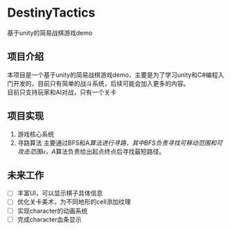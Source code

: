 # DestinyTactics
基于unity的简易战棋游戏demo
## 项目介绍
本项目是一个基于unity的简易战棋游戏demo，主要是为了学习unity和C#编程入门开发的，目前只有简单的战斗系统，后续可能会加入更多的内容。  
目前只支持玩家和AI对战，只有一个关卡  
## 项目实现
1. 游戏核心系统
2. 寻路算法
主要通过BFS和A*算法进行寻路，其中BFS负责寻找可移动范围和可攻击范围u，A*算法负责给出起点终点后寻找最短路径。  
## 未来工作
- [ ] 丰富UI，可以显示棋子具体信息
- [ ] 优化关卡美术，为不同地形的cell添加纹理
- [ ] 实现character的动画系统
- [ ] 完成character血条显示